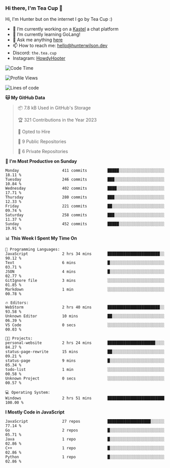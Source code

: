 ### Hi there, I'm Tea Cup 👋 

Hi, I'm Hunter but on the internet I go by Tea Cup :)

- 🔭 I’m currently working on a [Kastel](https://github.com/Kastelll) a chat platform
- 🌱 I’m currently learning GoLang!
- 💬 Ask me anything [here](https://github.com/TheTeaCup/TheTeaCup/issues)
- 📫 How to reach me: [hello@hunterwilson.dev](mailto:hello@hunterwilson.dev)
- Discord: `the.tea.cup`
- Instagram: [HowdyHooter](https://instagram.com/HowdyHooter)

<!--START_SECTION:waka-->
![Code Time](http://img.shields.io/badge/Code%20Time-309%20hrs%205%20mins-blue)

![Profile Views](http://img.shields.io/badge/Profile%20Views-3-blue)

![Lines of code](https://img.shields.io/badge/From%20Hello%20World%20I%27ve%20Written-742.1%20thousand%20lines%20of%20code-blue)

**🐱 My GitHub Data** 

> 📦 7.8 kB Used in GitHub's Storage 
 > 
> 🏆 321 Contributions in the Year 2023
 > 
> 💼 Opted to Hire
 > 
> 📜 9 Public Repositories 
 > 
> 🔑 6 Private Repositories 
 > 
📅 **I'm Most Productive on Sunday** 

```text
Monday                   411 commits         █████░░░░░░░░░░░░░░░░░░░░   18.11 % 
Tuesday                  246 commits         ███░░░░░░░░░░░░░░░░░░░░░░   10.84 % 
Wednesday                402 commits         ████░░░░░░░░░░░░░░░░░░░░░   17.71 % 
Thursday                 280 commits         ███░░░░░░░░░░░░░░░░░░░░░░   12.33 % 
Friday                   221 commits         ██░░░░░░░░░░░░░░░░░░░░░░░   09.74 % 
Saturday                 258 commits         ███░░░░░░░░░░░░░░░░░░░░░░   11.37 % 
Sunday                   452 commits         █████░░░░░░░░░░░░░░░░░░░░   19.91 % 
```


📊 **This Week I Spent My Time On** 

```text
💬 Programming Languages: 
JavaScript               2 hrs 34 mins       ███████████████████████░░   90.12 % 
Text                     6 mins              █░░░░░░░░░░░░░░░░░░░░░░░░   03.71 % 
JSON                     4 mins              █░░░░░░░░░░░░░░░░░░░░░░░░   02.77 % 
GitIgnore file           3 mins              ░░░░░░░░░░░░░░░░░░░░░░░░░   01.85 % 
Markdown                 1 min               ░░░░░░░░░░░░░░░░░░░░░░░░░   00.78 % 

🔥 Editors: 
WebStorm                 2 hrs 40 mins       ███████████████████████░░   93.58 % 
Unknown Editor           10 mins             ██░░░░░░░░░░░░░░░░░░░░░░░   06.39 % 
VS Code                  0 secs              ░░░░░░░░░░░░░░░░░░░░░░░░░   00.03 % 

🐱‍💻 Projects: 
personal-website         2 hrs 24 mins       █████████████████████░░░░   84.27 % 
status-page-rewrite      15 mins             ██░░░░░░░░░░░░░░░░░░░░░░░   09.21 % 
status-page              9 mins              █░░░░░░░░░░░░░░░░░░░░░░░░   05.34 % 
todo-list                1 min               ░░░░░░░░░░░░░░░░░░░░░░░░░   00.58 % 
Unknown Project          0 secs              ░░░░░░░░░░░░░░░░░░░░░░░░░   00.57 % 

💻 Operating System: 
Windows                  2 hrs 51 mins       █████████████████████████   100.00 % 
```

**I Mostly Code in JavaScript** 

```text
JavaScript               27 repos            ███████████████████░░░░░░   77.14 % 
Go                       2 repos             █░░░░░░░░░░░░░░░░░░░░░░░░   05.71 % 
Java                     1 repo              █░░░░░░░░░░░░░░░░░░░░░░░░   02.86 % 
C++                      1 repo              █░░░░░░░░░░░░░░░░░░░░░░░░   02.86 % 
Python                   1 repo              █░░░░░░░░░░░░░░░░░░░░░░░░   02.86 % 
```




<!--END_SECTION:waka-->

